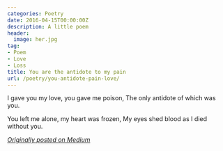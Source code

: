 ```yaml
---
categories: Poetry
date: 2016-04-15T00:00:00Z
description: A little poem
header:
  image: her.jpg
tag:
- Poem
- Love
- Loss
title: You are the antidote to my pain
url: /poetry/you-antidote-pain-love/
---
```


I gave you my love, you gave me poison,
The only antidote of which was you.

You left me alone, my heart was frozen,
My eyes shed blood as I died without you.

<em>[Originally posted on Medium][1]</em>

[1]: /medium.com/the-coffeelicious/you-are-the-antidote-to-my-pain-85cea1fd78ea
